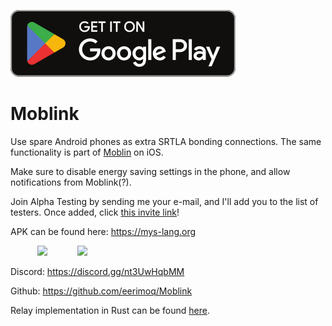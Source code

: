 [<img src="docs/Google_Play_Store_badge_EN.svg">](https://play.google.com/store/apps/details?id=com.eerimoq.moblink)

# Moblink

Use spare Android phones as extra SRTLA bonding connections. The same
functionality is part of [Moblin](https://github.com/eerimoq/moblin) on iOS.

Make sure to disable energy saving settings in the phone, and allow
notifications from Moblink(?).

Join Alpha Testing by sending me your e-mail, and I'll add you to the
list of testers. Once added, click [this invite link](https://play.google.com/apps/testing/com.eerimoq.moblink)!

APK can be found here: https://mys-lang.org

<p>
    &nbsp;&nbsp;&nbsp;&nbsp;&nbsp;&nbsp;&nbsp;&nbsp;&nbsp;&nbsp;
    <img src="https://github.com/eerimoq/Moblink/raw/main/docs/screenshot-dark.jpg" width="25%" >
    &nbsp;&nbsp;&nbsp;&nbsp;&nbsp;&nbsp;&nbsp;&nbsp;&nbsp;&nbsp;
    <img src="https://github.com/eerimoq/Moblink/raw/main/docs/screenshot.jpg" width="25%" >
</p>

Discord: https://discord.gg/nt3UwHqbMM

Github: https://github.com/eerimoq/Moblink

Relay implementation in Rust can be found [here](https://github.com/datagutt/moblink-rust-relay).
